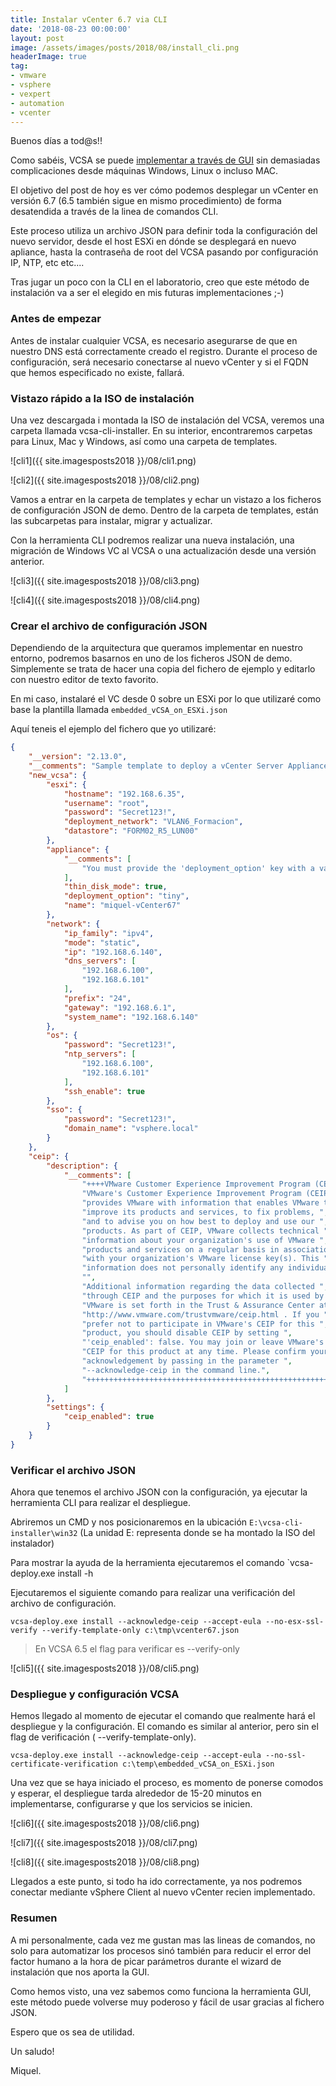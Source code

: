 ```yaml
---
title: Instalar vCenter 6.7 via CLI
date: '2018-08-23 00:00:00'
layout: post
image: /assets/images/posts/2018/08/install_cli.png
headerImage: true
tag:
- vmware
- vsphere
- vexpert
- automation
- vcenter
---
```


Buenos días a tod@s!!

Como sabéis, VCSA se puede [implementar a través de GUI](https://miquelmariano.github.io/2017/07/ncoratutorial-install-vcsa/) sin demasiadas complicaciones desde máquinas Windows, Linux o incluso MAC.

El objetivo del post de hoy es ver cómo podemos desplegar un vCenter en versión 6.7 (6.5 también sigue en mismo procedimiento) de forma desatendida a través de la linea de comandos CLI.

Este proceso utiliza un archivo JSON para definir toda la configuración del nuevo servidor, desde el host ESXi en dónde se desplegará en nuevo apliance, hasta la contraseña de root del VCSA pasando por configuración IP, NTP, etc etc....

Tras jugar un poco con la CLI en el laboratorio, creo que este método de instalación va a ser el elegido en mis futuras implementaciones ;-)

### Antes de empezar

Antes de instalar cualquier VCSA, es necesario asegurarse de que en nuestro DNS está correctamente creado el registro. Durante el proceso de configuración, será necesario conectarse al nuevo vCenter y si el FQDN que hemos especificado no existe, fallará.

### Vistazo rápido a la ISO de instalación

Una vez descargada i montada la ISO de instalación del VCSA, veremos una carpeta llamada vcsa-cli-installer. En su interior, encontraremos carpetas para Linux, Mac y Windows, así como una carpeta de templates.

![cli1]({{ site.imagesposts2018 }}/08/cli1.png)

![cli2]({{ site.imagesposts2018 }}/08/cli2.png)

Vamos a entrar en la carpeta de templates y echar un vistazo a los ficheros de configuración JSON de demo. Dentro de la carpeta de templates, están las subcarpetas para instalar, migrar y actualizar. 

Con la herramienta CLI podremos realizar una nueva instalación, una migración de Windows VC al VCSA o una actualización desde una versión anterior. 

![cli3]({{ site.imagesposts2018 }}/08/cli3.png)

![cli4]({{ site.imagesposts2018 }}/08/cli4.png)

### Crear el archivo de configuración JSON

Dependiendo de la arquitectura que queramos implementar en nuestro entorno, podremos basarnos en uno de los ficheros JSON de demo. Simplemente se trata de hacer una copia del fichero de ejemplo y editarlo con nuestro editor de texto favorito.

En mi caso, instalaré el VC desde 0 sobre un ESXi por lo que utilizaré como base la plantilla llamada `embedded_vCSA_on_ESXi.json` 

Aquí teneis el ejemplo del fichero que yo utilizaré:

```json
{
    "__version": "2.13.0",
    "__comments": "Sample template to deploy a vCenter Server Appliance with an embedded Platform Services Controller on an ESXi host.",
    "new_vcsa": {
        "esxi": {
            "hostname": "192.168.6.35",
            "username": "root",
            "password": "Secret123!",
            "deployment_network": "VLAN6_Formacion",
            "datastore": "FORM02_R5_LUN00"
        },
        "appliance": {
            "__comments": [
                "You must provide the 'deployment_option' key with a value, which will affect the VCSA's configuration parameters, such as the VCSA's number of vCPUs, the memory size, the storage size, and the maximum numbers of ESXi hosts and VMs which can be managed. For a list of acceptable values, run the supported deployment sizes help, i.e. vcsa-deploy --supported-deployment-sizes"
            ],
            "thin_disk_mode": true,
            "deployment_option": "tiny",
            "name": "miquel-vCenter67"
        },
        "network": {
            "ip_family": "ipv4",
            "mode": "static",
            "ip": "192.168.6.140",
            "dns_servers": [
                "192.168.6.100",
                "192.168.6.101"
            ],
            "prefix": "24",
            "gateway": "192.168.6.1",
            "system_name": "192.168.6.140"
        },
        "os": {
            "password": "Secret123!",
            "ntp_servers": [
                "192.168.6.100",
                "192.168.6.101"
            ],
            "ssh_enable": true
        },
        "sso": {
            "password": "Secret123!",
            "domain_name": "vsphere.local"
        }
    },
    "ceip": {
        "description": {
            "__comments": [
                "++++VMware Customer Experience Improvement Program (CEIP)++++",
                "VMware's Customer Experience Improvement Program (CEIP) ",
                "provides VMware with information that enables VMware to ",
                "improve its products and services, to fix problems, ",
                "and to advise you on how best to deploy and use our ",
                "products. As part of CEIP, VMware collects technical ",
                "information about your organization's use of VMware ",
                "products and services on a regular basis in association ",
                "with your organization's VMware license key(s). This ",
                "information does not personally identify any individual. ",
                "",
                "Additional information regarding the data collected ",
                "through CEIP and the purposes for which it is used by ",
                "VMware is set forth in the Trust & Assurance Center at ",
                "http://www.vmware.com/trustvmware/ceip.html . If you ",
                "prefer not to participate in VMware's CEIP for this ",
                "product, you should disable CEIP by setting ",
                "'ceip_enabled': false. You may join or leave VMware's ",
                "CEIP for this product at any time. Please confirm your ",
                "acknowledgement by passing in the parameter ",
                "--acknowledge-ceip in the command line.",
                "++++++++++++++++++++++++++++++++++++++++++++++++++++++++++++++"
            ]
        },
        "settings": {
            "ceip_enabled": true
        }
    }
}
```

### Verificar el archivo JSON

Ahora que tenemos el archivo JSON con la configuración, ya ejecutar la herramienta CLI para realizar el despliegue.

Abriremos un CMD y nos posicionaremos en la ubicación `E:\vcsa-cli-installer\win32` (La unidad E: representa donde se ha montado la ISO del instalador)

Para mostrar la ayuda de la herramienta ejecutaremos el comando `vcsa-deploy.exe install -h

Ejecutaremos el siguiente comando para realizar una verificación del archivo de configuración. 

`vcsa-deploy.exe install --acknowledge-ceip --accept-eula --no-esx-ssl-verify --verify-template-only c:\tmp\vcenter67.json`

> En VCSA 6.5 el flag para verificar es --verify-only

![cli5]({{ site.imagesposts2018 }}/08/cli5.png)

### Despliegue y configuración VCSA

Hemos llegado al momento de ejecutar el comando que realmente hará el despliegue y la configuración. El comando es similar al anterior, pero sin el flag de verificación ( --verify-template-only).

`vcsa-deploy.exe install --acknowledge-ceip --accept-eula --no-ssl-certificate-verification c:\temp\embedded_vCSA_on_ESXi.json`

Una vez que se haya iniciado el proceso, es momento de ponerse comodos y esperar, el despliegue tarda alrededor de 15-20 minutos en implementarse, configurarse y que los servicios se inicien.

![cli6]({{ site.imagesposts2018 }}/08/cli6.png)

![cli7]({{ site.imagesposts2018 }}/08/cli7.png)

![cli8]({{ site.imagesposts2018 }}/08/cli8.png)

Llegados a este punto, si todo ha ido correctamente, ya nos podremos conectar mediante vSphere Client al nuevo vCenter recien implementado.

### Resumen

A mi personalmente, cada vez me gustan mas las lineas de comandos, no solo para automatizar los procesos sinó también para reducir el error del factor humano a la hora de picar parámetros durante el wizard de instalación que nos aporta la GUI.

Como hemos visto, una vez sabemos como funciona la herramienta GUI, este método puede volverse muy poderoso y fácil de usar gracias al fichero JSON.

Espero que os sea de utilidad.

Un saludo!

Miquel.



